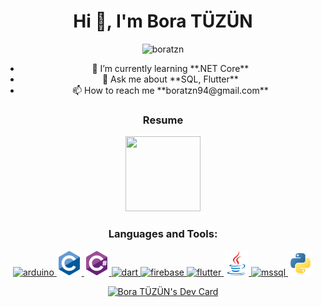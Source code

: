 <h1 align="center">Hi 👋, I'm Bora TÜZÜN</h1> 

<p align="center"> <img src="https://komarev.com/ghpvc/?username=boratzn&label=Profile%20views&color=0e75b6&style=flat" alt="boratzn" /> </p> 

<ul align="center">
<li>🌱 I’m currently learning **.NET Core**</li>
<li>💬 Ask me about **SQL, Flutter**</li>
<li>📫 How to reach me **boratzn94@gmail.com**</li>
</ul>
 
 
<p align="left">
<h3 align="center">Resume</h3>
<div align="center"> <img src="https://github.com/boratzn/Java_Camp/blob/main/resume_qr.png" width="120" height="120">  </div>

<h3 align="center">Languages and Tools:</h3>
<p align="center">
 <a href="https://www.arduino.cc/" target="_blank" rel="noreferrer"> <img src="https://cdn.worldvectorlogo.com/logos/arduino-1.svg" alt="arduino" width="40" height="40"/> </a> <a href="https://www.cprogramming.com/" target="_blank" rel="noreferrer"> <img src="https://raw.githubusercontent.com/devicons/devicon/master/icons/c/c-original.svg" alt="c" width="40" height="40"/> </a> <a href="https://www.w3schools.com/cs/" target="_blank" rel="noreferrer"> <img src="https://raw.githubusercontent.com/devicons/devicon/master/icons/csharp/csharp-original.svg" alt="csharp" width="40" height="40"/> </a> <a href="https://dart.dev" target="_blank" rel="noreferrer"> <img src="https://www.vectorlogo.zone/logos/dartlang/dartlang-icon.svg" alt="dart" width="40" height="40"/> </a> <a href="https://firebase.google.com/" target="_blank" rel="noreferrer"> <img src="https://www.vectorlogo.zone/logos/firebase/firebase-icon.svg" alt="firebase" width="40" height="40"/> </a> <a href="https://flutter.dev" target="_blank" rel="noreferrer"> <img src="https://www.vectorlogo.zone/logos/flutterio/flutterio-icon.svg" alt="flutter" width="40" height="40"/> </a> <a href="https://www.java.com" target="_blank" rel="noreferrer"> <img src="https://raw.githubusercontent.com/devicons/devicon/master/icons/java/java-original.svg" alt="java" width="40" height="40"/> </a> <a href="https://www.microsoft.com/en-us/sql-server" target="_blank" rel="noreferrer"> <img src="https://www.svgrepo.com/show/303229/microsoft-sql-server-logo.svg" alt="mssql" width="40" height="40"/> </a> <a href="https://www.python.org" target="_blank" rel="noreferrer"> <img src="https://raw.githubusercontent.com/devicons/devicon/master/icons/python/python-original.svg" alt="python" width="40" height="40"/> </a>
</p>

<p align="center"> <a href="https://app.daily.dev/boratzn94"><img src="https://api.daily.dev/devcards/a3535b97e38a40e7ae2eb3480e0fb1ca.png?r=nlx" width="300" alt="Bora TÜZÜN's Dev Card"/></a> </p>

 


